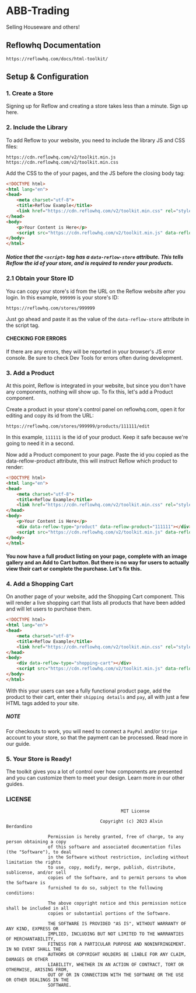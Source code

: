 # ABB-Trading
Selling Houseware and others!


## Reflowhq Documentation
```
https://reflowhq.com/docs/html-toolkit/
```

## Setup & Configuration

### 1. Create a Store
Signing up for Reflow and creating a store takes less than a minute. Sign up here.

### 2. Include the Library
To add Reflow to your website, you need to include the library JS and CSS files:

```
https://cdn.reflowhq.com/v2/toolkit.min.js
https://cdn.reflowhq.com/v2/toolkit.min.css
```

Add the CSS to the <head> of your pages, and the JS before the closing body tag:
```html
<!DOCTYPE html>
<html lang="en">
<head>
    <meta charset="utf-8">
    <title>Reflow Example</title>
    <link href="https://cdn.reflowhq.com/v2/toolkit.min.css" rel="stylesheet">
</head>
<body>
    <p>Your Content is Here</p>
    <script src="https://cdn.reflowhq.com/v2/toolkit.min.js" data-reflow-store="999999" defer></script>
</body>
</html>
```

##### Notice that the `<script>` tag has a `data-reflow-store` attribute. This tells Reflow the id of your store, and is required to render your products.

### 2.1 Obtain your Store ID
You can copy your store's id from the URL on the Reflow website after you login. In this example, `999999` is your store's ID:

`https://reflowhq.com/stores/999999`

Just go ahead and paste it as the value of the `data-reflow-store` attribute in the script tag.

#### CHECKING FOR ERRORS
If there are any errors, they will be reported in your browser's JS error console. Be sure to check Dev Tools for errors often during development.

### 3. Add a Product
At this point, Reflow is integrated in your website, but since you don't have any components, nothing will show up. To fix this, let's add a Product component.

Create a product in your store's control panel on reflowhq.com, open it for editing and copy its id from the URL:

`https://reflowhq.com/stores/999999/products/111111/edit`

In this example, `111111` is the id of your product. Keep it safe because we're going to need it in a second.

Now add a Product component to your page. Paste the id you copied as the data-reflow-product attribute, this will instruct Reflow which product to render:

```html
<!DOCTYPE html>
<html lang="en">
<head>
    <meta charset="utf-8">
    <title>Reflow Example</title>
    <link href="https://cdn.reflowhq.com/v2/toolkit.min.css" rel="stylesheet">
</head>
<body>
    <p>Your Content is Here</p>
    <div data-reflow-type="product" data-reflow-product="111111"></div>
    <script src="https://cdn.reflowhq.com/v2/toolkit.min.js" data-reflow-store="999999" defer></script>
</body>
</html>
```

#### You now have a full product listing on your page, complete with an image gallery and an Add to Cart button. But there is no way for users to actually view their cart or complete the purchase. Let's fix this.

### 4. Add a Shopping Cart
On another page of your website, add the Shopping Cart component. This will render a live shopping cart that lists all products that have been added and will let users to purchase them.

```html
<!DOCTYPE html>
<html lang="en">
<head>
    <meta charset="utf-8">
    <title>Reflow Example</title>
    <link href="https://cdn.reflowhq.com/v2/toolkit.min.css" rel="stylesheet">
</head>
<body>
    <div data-reflow-type="shopping-cart"></div>
    <script src="https://cdn.reflowhq.com/v2/toolkit.min.js" data-reflow-store="999999" defer></script>
</body>
</html>
```

With this your users can see a fully functional product page, add the product to their cart, enter their `shipping details` and `pay`, all with just a few HTML tags added to your site.

##### NOTE
For checkouts to work, you will need to connect a `PayPal` and/or `Stripe` account to your store, so that the payment can be processed. Read more in our guide.

### 5. Your Store is Ready!
The toolkit gives you a lot of control over how components are presented and you can customize them to meet your design. Learn more in our other guides.


### LICENSE
```
                                            MIT License

                                    Copyright (c) 2023 Alvin Berdandino

                Permission is hereby granted, free of charge, to any person obtaining a copy
                of this software and associated documentation files (the "Software"), to deal
                in the Software without restriction, including without limitation the rights
                to use, copy, modify, merge, publish, distribute, sublicense, and/or sell
                copies of the Software, and to permit persons to whom the Software is
                furnished to do so, subject to the following conditions:

                The above copyright notice and this permission notice shall be included in all
                copies or substantial portions of the Software.

                THE SOFTWARE IS PROVIDED "AS IS", WITHOUT WARRANTY OF ANY KIND, EXPRESS OR
                IMPLIED, INCLUDING BUT NOT LIMITED TO THE WARRANTIES OF MERCHANTABILITY,
                FITNESS FOR A PARTICULAR PURPOSE AND NONINFRINGEMENT. IN NO EVENT SHALL THE
                AUTHORS OR COPYRIGHT HOLDERS BE LIABLE FOR ANY CLAIM, DAMAGES OR OTHER
                LIABILITY, WHETHER IN AN ACTION OF CONTRACT, TORT OR OTHERWISE, ARISING FROM,
                OUT OF OR IN CONNECTION WITH THE SOFTWARE OR THE USE OR OTHER DEALINGS IN THE
                SOFTWARE.

```
